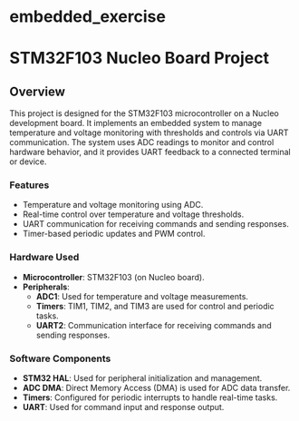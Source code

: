 # embedded_exercise
# STM32F103 Nucleo Board Project

## Overview
This project is designed for the STM32F103 microcontroller on a Nucleo development board. It implements an embedded system to manage temperature and voltage monitoring with thresholds and controls via UART communication. The system uses ADC readings to monitor and control hardware behavior, and it provides UART feedback to a connected terminal or device.

### Features
- Temperature and voltage monitoring using ADC.
- Real-time control over temperature and voltage thresholds.
- UART communication for receiving commands and sending responses.
- Timer-based periodic updates and PWM control.

### Hardware Used
- **Microcontroller**: STM32F103 (on Nucleo board).
- **Peripherals**:
  - **ADC1**: Used for temperature and voltage measurements.
  - **Timers**: TIM1, TIM2, and TIM3 are used for control and periodic tasks.
  - **UART2**: Communication interface for receiving commands and sending responses.
  
### Software Components
- **STM32 HAL**: Used for peripheral initialization and management.
- **ADC DMA**: Direct Memory Access (DMA) is used for ADC data transfer.
- **Timers**: Configured for periodic interrupts to handle real-time tasks.
- **UART**: Used for command input and response output.


